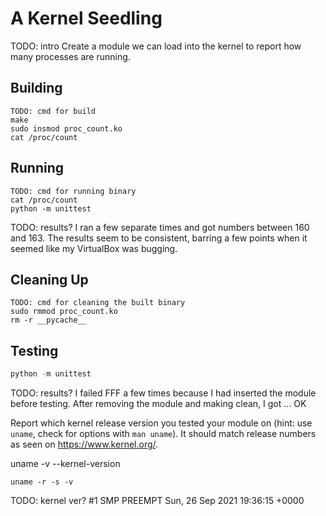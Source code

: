 # A Kernel Seedling
TODO: intro
Create a module we can load into the kernel to report how many
processes are running.

## Building
```shell
TODO: cmd for build
make
sudo insmod proc_count.ko
cat /proc/count
```

## Running
```shell
TODO: cmd for running binary
cat /proc/count
python -m unittest

```
TODO: results?
I ran a few separate times and got numbers between 160 and 163.
The results seem to be consistent, barring a few points when it
seemed like my VirtualBox was bugging.


## Cleaning Up
```shell
TODO: cmd for cleaning the built binary
sudo rmmod proc_count.ko
rm -r __pycache__
```

## Testing
```python
python -m unittest
```
TODO: results?
I failed FFF a few times because I had inserted the module before testing.
After removing the module and making clean, I got ... OK

Report which kernel release version you tested your module on
(hint: use `uname`, check for options with `man uname`).
It should match release numbers as seen on https://www.kernel.org/.

uname -v --kernel-version

```shell
uname -r -s -v
```
TODO: kernel ver?
#1 SMP PREEMPT Sun, 26 Sep 2021 19:36:15 +0000
